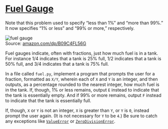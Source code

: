 # [Fuel Gauge](https://cs50.harvard.edu/python/2022/psets/3/fuel/#fuel-gauge)

Note that this problem used to specify “less than 1%” and “more than 99%.” It now specifies “1% or less” and “99% or more,” respectively.

![fuel gauge](https://cs50.harvard.edu/python/2022/psets/3/fuel/51-hsJaA+SL._SL1000_.jpg)  
Source: [amazon.com/dp/B09C4FL56G](https://www.amazon.com/dp/B09C4FL56G)

Fuel gauges indicate, often with fractions, just how much fuel is in a tank. For instance 1/4 indicates that a tank is 25% full, 1/2 indicates that a tank is 50% full, and 3/4 indicates that a tank is 75% full.

In a file called `fuel.py`, implement a program that prompts the user for a fraction, formatted as `X/Y`, wherein each of `X` and `Y` is an integer, and then outputs, as a percentage rounded to the nearest integer, how much fuel is in the tank. If, though, 1% or less remains, output `E` instead to indicate that the tank is essentially empty. And if 99% or more remains, output `F` instead to indicate that the tank is essentially full.

If, though, `X` or `Y` is not an integer, `X` is greater than `Y`, or `Y` is `0`, instead prompt the user again. (It is not necessary for `Y` to be `4`.) Be sure to catch any exceptions like [`ValueError`](https://docs.python.org/3/library/exceptions.html#ValueError) or [`ZeroDivisionError`](https://docs.python.org/3/library/exceptions.html#ZeroDivisionError).
